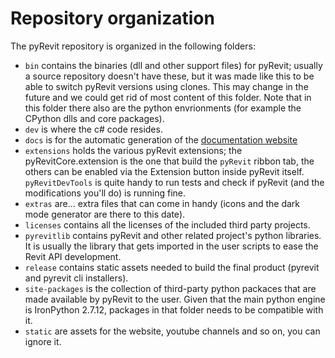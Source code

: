 # Repository organization

The pyRevit repository is organized in the following folders:

- `bin` contains the binaries (dll and other support files) for pyRevit; usually a source repository doesn't have these, but it was made like this to be able to switch pyRevit versions using clones. This may change in the future and we could get rid of most content of this folder. Note that in this folder there also are the python envrionments  (for example the CPython dlls and core packages).
- `dev` is where the c# code resides.
- `docs` is for the automatic generation of the [documentation website](https://docs.pyrevitlabs.io/)
- `extensions` holds the various pyRevit extensions; the pyRevitCore.extension is the one that build the `pyRevit` ribbon tab, the others can be enabled via the Extension button inside pyRevit itself. `pyRevitDevTools` is quite handy to run tests and check if pyRevit (and the modifications you'll do) is running fine.
- `extras` are… extra files that can come in handy (icons and the dark mode generator are there to this date).
- `licenses` contains all the licenses of the included third party projects.
- `pyrevitlib` contains pyRevit and other related project's python libraries. It is usually the library that gets imported in the user scripts to ease the Revit API development.
- `release` contains static assets needed to build the final product (pyrevit and pyrevit cli installers).
- `site-packages` is the collection of third-party python packaces that are made available by pyRevit to the user. Given that the main python engine is IronPython 2.7.12, packages in that folder needs to be compatible with it.
- `static` are assets for the website, youtube channels and so on, you can ignore it.
